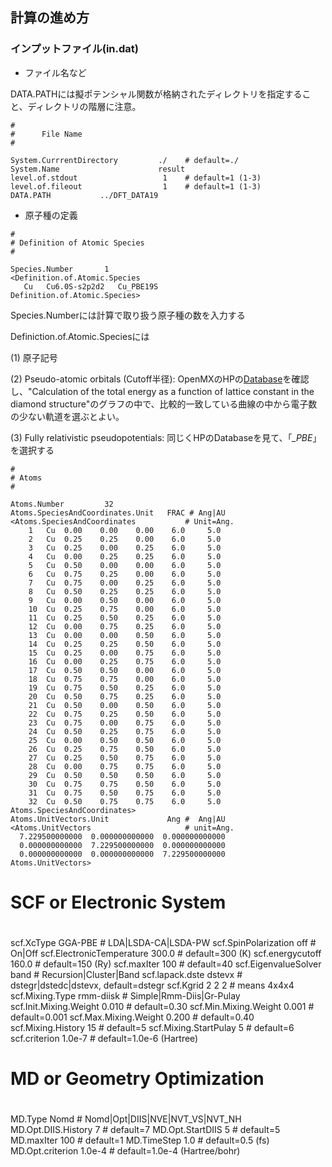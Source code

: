 ## 計算の進め方
### インプットファイル(in.dat)
- ファイル名など

DATA.PATHには擬ポテンシャル関数が格納されたディレクトリを指定すること、ディレクトリの階層に注意。

```
#
#      File Name      
#

System.CurrrentDirectory         ./    # default=./
System.Name                      result
level.of.stdout                   1    # default=1 (1-3)
level.of.fileout                  1    # default=1 (1-3)
DATA.PATH			../DFT_DATA19 
```

- 原子種の定義
```
#
# Definition of Atomic Species
#

Species.Number       1
<Definition.of.Atomic.Species
   Cu   Cu6.0S-s2p2d2   Cu_PBE19S
Definition.of.Atomic.Species>
```
Species.Numberには計算で取り扱う原子種の数を入力する

Definiction.of.Atomic.Speciesには

(1) 原子記号

(2) Pseudo-atomic orbitals (Cutoff半径): 
OpenMXのHPの[Database](https://www.openmx-square.org/vps_pao2019/)を確認し、"Calculation of the total energy as a function of lattice constant in the diamond structure"のグラフの中で、比較的一致している曲線の中から電子数の少ない軌道を選ぶとよい。

(3) Fully relativistic pseudopotentials:
同じくHPのDatabaseを見て、「*_PBE*」を選択する

```
#
# Atoms
#

Atoms.Number         32
Atoms.SpeciesAndCoordinates.Unit   FRAC # Ang|AU
<Atoms.SpeciesAndCoordinates           # Unit=Ang.
	1	Cu	0.00	0.00	0.00	6.0		5.0
	2	Cu	0.25	0.25	0.00	6.0		5.0
	3	Cu	0.25	0.00	0.25	6.0		5.0
	4	Cu	0.00	0.25	0.25	6.0		5.0
	5	Cu	0.50	0.00	0.00	6.0		5.0
	6	Cu	0.75	0.25	0.00	6.0		5.0
	7	Cu	0.75	0.00	0.25	6.0		5.0
	8	Cu	0.50	0.25	0.25	6.0		5.0
	9	Cu	0.00	0.50	0.00	6.0		5.0
	10	Cu	0.25	0.75	0.00	6.0		5.0
	11	Cu	0.25	0.50	0.25	6.0		5.0
	12	Cu	0.00	0.75	0.25	6.0		5.0
	13	Cu	0.00	0.00	0.50	6.0		5.0
	14	Cu	0.25	0.25	0.50	6.0		5.0
	15	Cu	0.25	0.00	0.75	6.0		5.0
	16	Cu	0.00	0.25	0.75	6.0		5.0
	17	Cu	0.50	0.50	0.00	6.0		5.0
	18	Cu	0.75	0.75	0.00	6.0		5.0
	19	Cu	0.75	0.50	0.25	6.0		5.0
	20	Cu	0.50	0.75	0.25	6.0		5.0
	21	Cu	0.50	0.00	0.50	6.0		5.0
	22	Cu	0.75	0.25	0.50	6.0		5.0
	23	Cu	0.75	0.00	0.75	6.0		5.0
	24	Cu	0.50	0.25	0.75	6.0		5.0
	25	Cu	0.00	0.50	0.50	6.0		5.0
	26	Cu	0.25	0.75	0.50	6.0		5.0
	27	Cu	0.25	0.50	0.75	6.0		5.0
	28	Cu	0.00	0.75	0.75	6.0		5.0
	29	Cu	0.50	0.50	0.50	6.0		5.0
	30	Cu	0.75	0.75	0.50	6.0		5.0
	31	Cu	0.75	0.50	0.75	6.0		5.0
	32	Cu	0.50	0.75	0.75	6.0		5.0
Atoms.SpeciesAndCoordinates>
Atoms.UnitVectors.Unit             Ang #  Ang|AU
<Atoms.UnitVectors                     # unit=Ang.
  7.229500000000  0.000000000000  0.000000000000
  0.000000000000  7.229500000000  0.000000000000
  0.000000000000  0.000000000000  7.229500000000
Atoms.UnitVectors>
```



#
# SCF or Electronic System
#

scf.XcType                 GGA-PBE     # LDA|LSDA-CA|LSDA-PW
scf.SpinPolarization       off         # On|Off
scf.ElectronicTemperature  300.0       # default=300 (K)
scf.energycutoff           160.0       # default=150 (Ry)
scf.maxIter                100         # default=40
scf.EigenvalueSolver       band        # Recursion|Cluster|Band
scf.lapack.dste            dstevx      # dstegr|dstedc|dstevx, default=dstegr
scf.Kgrid                  2 2 2       # means 4x4x4
scf.Mixing.Type           rmm-diisk    # Simple|Rmm-Diis|Gr-Pulay
scf.Init.Mixing.Weight     0.010       # default=0.30 
scf.Min.Mixing.Weight      0.001       # default=0.001 
scf.Max.Mixing.Weight      0.200       # default=0.40 
scf.Mixing.History         15          # default=5
scf.Mixing.StartPulay       5          # default=6
scf.criterion             1.0e-7       # default=1.0e-6 (Hartree) 

#
# MD or Geometry Optimization
#

MD.Type                     Nomd        # Nomd|Opt|DIIS|NVE|NVT_VS|NVT_NH
MD.Opt.DIIS.History          7         # default=7
MD.Opt.StartDIIS             5         # default=5
MD.maxIter                  100        # default=1
MD.TimeStep                1.0         # default=0.5 (fs)
MD.Opt.criterion          1.0e-4       # default=1.0e-4 (Hartree/bohr)
```

